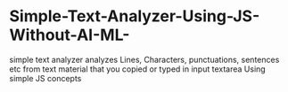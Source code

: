 # Simple-Text-Analyzer-Using-JS-Without-AI-ML-


simple text analyzer analyzes Lines, Characters, punctuations, sentences etc from text material that you copied or typed in input textarea
Using simple JS concepts 
